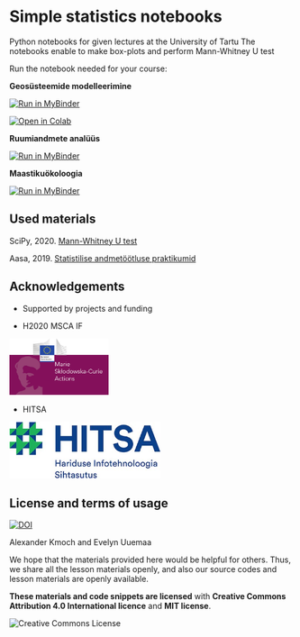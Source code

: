 # Simple statistics notebooks

Python notebooks for given lectures at the University of Tartu
The notebooks enable to make box-plots and perform Mann-Whitney U test

Run the notebook needed for your course:


__Geosüsteemide modelleerimine__

[![Run in MyBinder](https://mybinder.org/badge_logo.svg)](https://mybinder.org/v2/gh/LandscapeGeoinformatics/csv_boxplots_nb2021/HEAD?filepath=regressioon_modelleerimine.ipynb)


[![Open in Colab](https://colab.research.google.com/assets/colab-badge.svg)](https://colab.research.google.com/github/LandscapeGeoinformatics/csv_boxplots_nb2021/HEAD?filepath=regressioon_modelleerimine.ipynb)

__Ruumiandmete analüüs__

[![Run in MyBinder](https://mybinder.org/badge_logo.svg)](https://mybinder.org/v2/gh/LandscapeGeoinformatics/csv_boxplots_nb2021/HEAD?filepath=statistika_ruumianalyys.ipynb)


__Maastikuökoloogia__

[![Run in MyBinder](https://mybinder.org/badge_logo.svg)](https://mybinder.org/v2/gh/LandscapeGeoinformatics/csv_boxplots_nb2021/HEAD?filepath=statistika_est.ipynb)



## Used materials
SciPy, 2020. [Mann-Whitney U test](https://docs.scipy.org/doc/scipy/reference/generated/scipy.stats.mannwhitneyu.html)

Aasa, 2019. [Statistilise andmetöötluse praktikumid](http://aasa.ut.ee/statistika/)

## Acknowledgements

- Supported by projects and funding

- H2020 MSCA IF

<img alt="MSCA " style="border-width:0" src="https://github.com/LandscapeGeoinformatics/csv_boxplots_nb2021/blob/main/img/Banner-msca3.png" height="100" />

- HITSA

<img alt="HITSA " style="border-width:0" src="https://github.com/LandscapeGeoinformatics/csv_boxplots_nb2021/blob/main/img/HITSA_logo.jpg" height="100" />


## License and terms of usage

[![DOI](https://zenodo.org/badge/DOI/10.5281/zenodo.5876290.svg)](https://doi.org/10.5281/zenodo.5876290)

Alexander Kmoch and Evelyn Uuemaa

We hope that the materials provided here would be helpful for others. Thus, we share all the lesson materials openly, and also our source codes and lesson materials are openly available.

**These materials and code snippets are licensed** with **Creative Commons Attribution 4.0 International licence** and **MIT license**.

<a rel="license" href="http://creativecommons.org/licenses/by/4.0/"><img alt="Creative Commons License" style="border-width:0" align="left" src="https://i.creativecommons.org/l/by/4.0/88x31.png" /></a>


